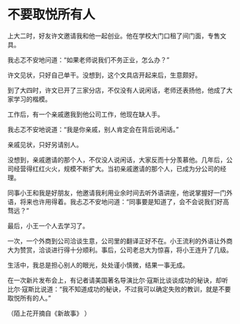 # 不要取悦所有人

上大二时，好友许文邀请我和他一起创业。他在学校大门口租了间门面，专售文具。 

我忐忑不安地问道：“如果老师说我们不务正业，怎么办？” 

许文见状，只好自己单干。没想到，这个文具店开起来后，生意颇好。 

到了大四时，许文已开了三家分店，不仅没有人说闲话，老师还表扬他，他成了大家学习的楷模。 

工作后，有一个亲戚邀我到他公司工作，他现在缺人手。 

我忐忑不安地说道：“我是你亲戚，别人肯定会在背后说闲话。” 

亲戚见状，只好另请别人。 

没想到，亲戚邀请的那个人，不仅没人说闲话，大家反而十分羡慕他。几年后，公司经营得红红火火，规模不断扩大。当初亲戚邀请的那个人，已成为分公司的经理。 

同事小王和我是好朋友，他邀请我利用业余时间去听外语讲座，他说掌握好一门外语，将来也许用得着。我忐忑不安地问道：“同事要是知道了，会不会说我们好高骛远？” 

最后，小王一个人去学习了。 

一次，一个外商到公司洽谈生意，公司里的翻译正好不在。小王流利的外语让外商大为赞赏，洽谈进行得十分顺利。事后，公司老总大为惊喜，将小王连升了几级。 

生活中，我总是担心别人的眼光，处处谨小慎微，结果一事无成。 

在一次新片发布会上，有记者请美国著名导演比尔·寇斯比谈谈成功的秘诀，却听比尔·寇斯比说道：“我不知道成功的秘诀，不过我可以确定失败的教训，就是不要取悦所有的人。” 

（陌上花开摘自《新故事》 ）